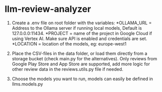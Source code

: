 # llm-review-analyzer
 
 1. Create a .env file on root folder with the variables:
 *OLLAMA_URL = Address to the Ollama server if running local models, Default is 127.0.0.0:11434.
 *PROJECT = name of the project in Google Cloud if using Vertex AI. Make sure API is enabled and credentials are set.
 *LOCATION = location of the models, eg: europe-west1

 2. Place the CSV-files in the data folder, or load them directly from a storage bucket (check main.py for the alternatives).
    Only reviews from Google Play Store and App Store are supported, add more logic for other review data in the reviews.utils.py file if needed.


 3. Choose the models you want to run, models can easily be defined in llms.models.py